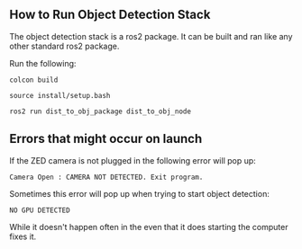 ## How to Run Object Detection Stack

The object detection stack is a ros2 package. It can be built and ran like any other standard ros2 package. 

Run the following: 

```
colcon build
```

```
source install/setup.bash
```

```
ros2 run dist_to_obj_package dist_to_obj_node
```

## Errors that might occur on launch 

If the ZED camera is not plugged in the following error will pop up: 

```
Camera Open : CAMERA NOT DETECTED. Exit program.
```

Sometimes this error will pop up when trying to start object detection: 

```
NO GPU DETECTED
```

While it doesn't happen often in the even that it does starting the computer fixes it. 
